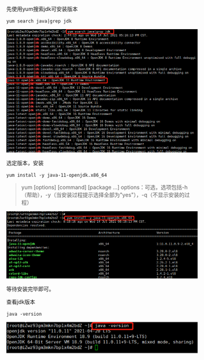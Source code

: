 先使用yum搜索jdk可安装版本
```
yum search java|grep jdk
```
![yum搜索jdk版本](https://github.com/muxianliangqin/Install-software-under-Linux/blob/main/jdk/yum%E6%90%9C%E7%B4%A2jdk%E7%89%88%E6%9C%AC.png)

选定版本，安装
```
yum install -y java-11-openjdk.x86_64
```
> yum [options] [command] [package ...]
> options：可选，选项包括-h（帮助），-y（当安装过程提示选择全部为"yes"），-q（不显示安装的过程）

![yum安装jdk11](https://github.com/muxianliangqin/Install-software-under-Linux/blob/main/jdk/yum%E5%AE%89%E8%A3%85jdk11.png)

等待安装完毕即可。

查看jdk版本
```
java -version
```
![查看jdk版本](https://github.com/muxianliangqin/Install-software-under-Linux/blob/main/jdk/%E6%9F%A5%E7%9C%8Bjdk%E7%89%88%E6%9C%AC.png)
